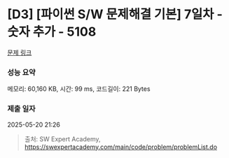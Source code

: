 # [D3] [파이썬 S/W 문제해결 기본] 7일차 - 숫자 추가 - 5108 

[문제 링크](https://swexpertacademy.com/main/code/problem/problemDetail.do?contestProbId=AWTVpiGacAIDFAVT) 

### 성능 요약

메모리: 60,160 KB, 시간: 99 ms, 코드길이: 221 Bytes

### 제출 일자

2025-05-20 21:26



> 출처: SW Expert Academy, https://swexpertacademy.com/main/code/problem/problemList.do